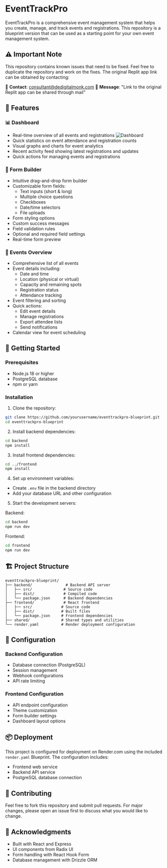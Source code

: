 # EventTrackPro

EventTrackPro is a comprehensive event management system that helps you create, manage, and track events and registrations. This repository is a blueprint version that can be used as a starting point for your own event management system.

## ⚠️ Important Note

This repository contains known issues that need to be fixed. Feel free to duplicate the repository and work on the fixes. The original Replit app link can be obtained by contacting:

📧 **Contact**: consultant@dedigitalmonk.com
💬 **Message**: "Link to the original Replit app can be shared through mail"

## 🎯 Features

### 📊 Dashboard
- Real-time overview of all events and registrations
  ![Dashboard](https://github.com/user-attachments/assets/4ce6a174-99be-44c8-a046-b2f5d9fc0290)
- Quick statistics on event attendance and registration counts
- Visual graphs and charts for event analytics
- Recent activity feed showing latest registrations and updates
- Quick actions for managing events and registrations

### 📝 Form Builder
- Intuitive drag-and-drop form builder
- Customizable form fields:
  - Text inputs (short & long)
  - Multiple choice questions
  - Checkboxes
  - Date/time selectors
  - File uploads
- Form styling options
- Custom success messages
- Field validation rules
- Optional and required field settings
- Real-time form preview

### 📅 Events Overview
- Comprehensive list of all events
- Event details including:
  - Date and time
  - Location (physical or virtual)
  - Capacity and remaining spots
  - Registration status
  - Attendance tracking
- Event filtering and sorting
- Quick actions:
  - Edit event details
  - Manage registrations
  - Export attendee lists
  - Send notifications
- Calendar view for event scheduling

## 🚀 Getting Started

### Prerequisites
- Node.js 18 or higher
- PostgreSQL database
- npm or yarn

### Installation

1. Clone the repository:
```bash
git clone https://github.com/yourusername/eventtrackpro-blueprint.git
cd eventtrackpro-blueprint
```

2. Install backend dependencies:
```bash
cd backend
npm install
```

3. Install frontend dependencies:
```bash
cd ../frontend
npm install
```

4. Set up environment variables:
- Create `.env` file in the backend directory
- Add your database URL and other configuration

5. Start the development servers:

Backend:
```bash
cd backend
npm run dev
```

Frontend:
```bash
cd frontend
npm run dev
```

## 🏗️ Project Structure

```
eventtrackpro-blueprint/
├── backend/               # Backend API server
│   ├── src/              # Source code
│   ├── dist/             # Compiled code
│   └── package.json      # Backend dependencies
├── frontend/             # React frontend
│   ├── src/             # Source code
│   ├── dist/            # Built files
│   └── package.json     # Frontend dependencies
├── shared/              # Shared types and utilities
└── render.yaml          # Render deployment configuration
```

## 🔧 Configuration

### Backend Configuration
- Database connection (PostgreSQL)
- Session management
- Webhook configurations
- API rate limiting

### Frontend Configuration
- API endpoint configuration
- Theme customization
- Form builder settings
- Dashboard layout options

## 📦 Deployment

This project is configured for deployment on Render.com using the included `render.yaml` Blueprint. The configuration includes:

- Frontend web service
- Backend API service
- PostgreSQL database connection

## 🤝 Contributing

Feel free to fork this repository and submit pull requests. For major changes, please open an issue first to discuss what you would like to change.

## 🙏 Acknowledgments

- Built with React and Express
- UI components from Radix UI
- Form handling with React Hook Form
- Database management with Drizzle ORM 
